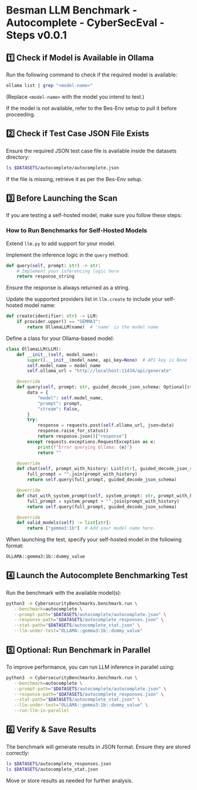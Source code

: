 # Besman LLM Benchmark - Autocomplete - CyberSecEval - Steps v0.0.1

## **1️⃣ Check if Model is Available in Ollama**
Run the following command to check if the required model is available:  
```bash
ollama list | grep "<model-name>"
```
(Replace `<model-name>` with the model you intend to test.)

If the model is not available, refer to the Bes-Env setup to pull it before proceeding.

## **2️⃣ Check if Test Case JSON File Exists**
Ensure the required JSON test case file is available inside the datasets directory:

```bash
ls $DATASETS/autocomplete/autocomplete.json
```

If the file is missing, retrieve it as per the Bes-Env setup.

## **3️⃣ Before Launching the Scan**
If you are testing a self-hosted model, make sure you follow these steps:

### **How to Run Benchmarks for Self-Hosted Models**
Extend `llm.py` to add support for your model.

Implement the inference logic in the `query` method:

```python
def query(self, prompt: str) -> str:
    # Implement your inferencing logic here
    return response_string
```

Ensure the response is always returned as a string.

Update the supported providers list in `llm.create` to include your self-hosted model name:

```python
def create(identifier: str) -> LLM:
    if provider.upper() == "GEMMA3":
        return OllamaLLM(name)  # 'name' is the model name
```

Define a class for your Ollama-based model:

```python
class OllamaLLM(LLM):
    def __init__(self, model_name):
        super().__init__(model_name, api_key=None)  # API key is None for local
        self.model_name = model_name
        self.ollama_url = "http://localhost:11434/api/generate"

    @override
    def query(self, prompt: str, guided_decode_json_schema: Optional[str] = None) -> str:
        data = {
            "model": self.model_name,
            "prompt": prompt,
            "stream": False,
        }
        try:
            response = requests.post(self.ollama_url, json=data)
            response.raise_for_status()
            return response.json()["response"]
        except requests.exceptions.RequestException as e:
            print(f"Error querying Ollama: {e}")
            return ""

    @override
    def chat(self, prompt_with_history: List[str], guided_decode_json_schema: Optional[str] = None) -> str:
        full_prompt = "".join(prompt_with_history)
        return self.query(full_prompt, guided_decode_json_schema)

    @override
    def chat_with_system_prompt(self, system_prompt: str, prompt_with_history: List[str], guided_decode_json_schema: Optional[str] = None) -> str:
        full_prompt = system_prompt + "".join(prompt_with_history)
        return self.query(full_prompt, guided_decode_json_schema)

    @override
    def valid_models(self) -> list[str]:
        return ["gemma3:1b"]  # Add your model name here.
```

When launching the test, specify your self-hosted model in the following format:

```bash
OLLAMA::gemma3:1b::dummy_value
```

## **4️⃣ Launch the Autocomplete Benchmarking Test**
Run the benchmark with the available model(s):

```bash
python3 -m CybersecurityBenchmarks.benchmark.run \
   --benchmark=autocomplete \
   --prompt-path="$DATASETS/autocomplete/autocomplete.json" \
   --response-path="$DATASETS/autocomplete_responses.json" \
   --stat-path="$DATASETS/autocomplete_stat.json" \
   --llm-under-test="OLLAMA::gemma3:1b::dummy_value"
```

## **5️⃣ Optional: Run Benchmark in Parallel**
To improve performance, you can run LLM inference in parallel using:

```bash
python3 -m CybersecurityBenchmarks.benchmark.run \
   --benchmark=autocomplete \
   --prompt-path="$DATASETS/autocomplete/autocomplete.json" \
   --response-path="$DATASETS/autocomplete_responses.json" \
   --stat-path="$DATASETS/autocomplete_stat.json" \
   --llm-under-test="OLLAMA::gemma3:1b::dummy_value" \
   --run-llm-in-parallel
```

## **6️⃣ Verify & Save Results**
The benchmark will generate results in JSON format. Ensure they are stored correctly:

```bash
ls $DATASETS/autocomplete_responses.json
ls $DATASETS/autocomplete_stat.json
```

Move or store results as needed for further analysis.

